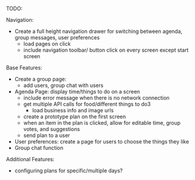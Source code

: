 TODO:

Navigation:
- Create a full height navigation drawer for switching between agenda, group messages, user preferences
    - load pages on click
    - include navigation toolbar/ button click on every screen except start screen

Base Features:
- Create a group page:
    - add users, group chat with users
- Agenda Page: display time/things to do on a screen
    - include error message when there is no network connection
    - get multiple API calls for food/different things to do3
        - load business info and image urls
    - create a prototype plan on the first screen
    - when an item in the plan is clicked, allow for editable time, group votes, and suggestions
    - send plan to a user
- User preferences: create a page for users to choose the things they like
- Group chat function

Additional Features:
- configuring plans for specific/multiple days?

